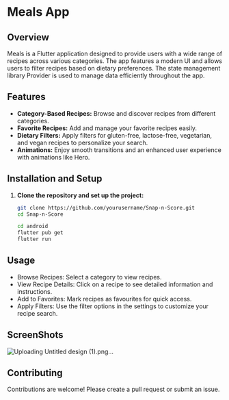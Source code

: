 # Meals App

## Overview
Meals is a Flutter application designed to provide users with a wide range of recipes across various categories. The app features a modern UI and allows users to filter recipes based on dietary preferences. The state management library Provider is used to manage data efficiently throughout the app.

## Features
- **Category-Based Recipes:** Browse and discover recipes from different categories.
- **Favorite Recipes:** Add and manage your favorite recipes easily.
- **Dietary Filters:** Apply filters for gluten-free, lactose-free, vegetarian, and vegan recipes to personalize your search.
- **Animations:** Enjoy smooth transitions and an enhanced user experience with animations like Hero.

## Installation and Setup
1. **Clone the repository and set up the project:**
    ```bash
    git clone https://github.com/yourusername/Snap-n-Score.git
    cd Snap-n-Score
    ```
    
    ```bash
    cd android
    flutter pub get
    flutter run
    ```

## Usage
- Browse Recipes: Select a category to view recipes.
- View Recipe Details: Click on a recipe to see detailed information and instructions.
- Add to Favorites: Mark recipes as favourites for quick access.
- Apply Filters: Use the filter options in the settings to customize your recipe search.

## ScreenShots
![Uploading Untitled design (1).png…]()


## Contributing

Contributions are welcome! Please create a pull request or submit an issue.
